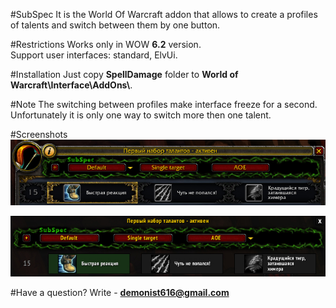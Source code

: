 #SubSpec
It is the World Of Warcraft addon that allows to create a profiles of talents and switch between them by one button.

#Restrictions
Works only in WOW **6.2** version.   
Support user interfaces: standard, ElvUi.

#Installation
Just copy **SpellDamage** folder to **World of Warcraft\\Interface\\AddOns\\**.


#Note
The switching between profiles make interface freeze for a second.  
Unfortunately it is only one way to switch more then one talent.


#Screenshots
![_image not found_](screenshots/Standatd.jpg)

![_image not found_](screenshots/ElvUI.jpg)


#Have a question?
Write - **demonist616@gmail.com**
